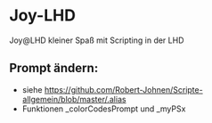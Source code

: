 # Joy-LHD
Joy@LHD kleiner Spaß mit Scripting in der LHD

## Prompt ändern: 

- siehe https://github.com/Robert-Johnen/Scripte-allgemein/blob/master/.alias
- Funktionen _colorCodesPrompt und _myPSx
